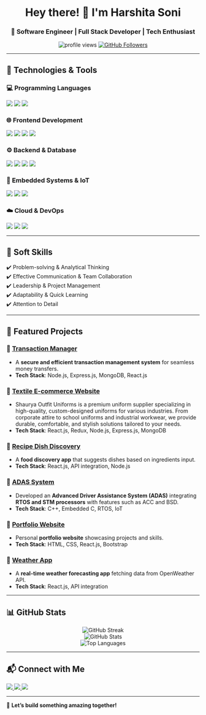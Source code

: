 <h1 align="center">Hey there! 👋 I'm Harshita Soni</h1>  
<h3 align="center">🚀 Software Engineer | Full Stack Developer | Tech Enthusiast</h3>  

<p align="center">
  <img src="https://komarev.com/ghpvc/?username=harshitasoni-09&label=Profile%20Views&color=0e75b6&style=flat" alt="profile views" />
  <a href="https://github.com/harshitasoni-09?tab=followers">
    <img src="https://img.shields.io/github/followers/harshitasoni-09?label=Followers&style=social" alt="GitHub Followers" />
  </a>
</p>  

---

## 🚀 Technologies & Tools  

### **💻 Programming Languages**  
<p align="left">
  <img src="https://img.shields.io/badge/Python-3776AB?style=for-the-badge&logo=python&logoColor=white" />
  <img src="https://img.shields.io/badge/C++-00599C?style=for-the-badge&logo=cplusplus&logoColor=white" />
  <img src="https://img.shields.io/badge/JavaScript-F7DF1E?style=for-the-badge&logo=javascript&logoColor=black" />
</p>  

### **🌐 Frontend Development**  
<p align="left">
  <img src="https://img.shields.io/badge/HTML5-E34F26?style=for-the-badge&logo=html5&logoColor=white" />
  <img src="https://img.shields.io/badge/CSS3-1572B6?style=for-the-badge&logo=css3&logoColor=white" />
  <img src="https://img.shields.io/badge/React-61DAFB?style=for-the-badge&logo=react&logoColor=black" />
  <img src="https://img.shields.io/badge/Bootstrap-563D7C?style=for-the-badge&logo=bootstrap&logoColor=white" />
</p>  

### **⚙️ Backend & Database**  
<p align="left">
  <img src="https://img.shields.io/badge/Node.js-339933?style=for-the-badge&logo=node-dot-js&logoColor=white" />
  <img src="https://img.shields.io/badge/Express.js-000000?style=for-the-badge&logo=express&logoColor=white" />
  <img src="https://img.shields.io/badge/MongoDB-4EA94B?style=for-the-badge&logo=mongodb&logoColor=white" />
  <img src="https://img.shields.io/badge/SQL-4479A1?style=for-the-badge&logo=sqlite&logoColor=white" />
</p>  

### **📡 Embedded Systems & IoT**  
<p align="left">
  <img src="https://img.shields.io/badge/STM32-03234B?style=for-the-badge&logo=stmicroelectronics&logoColor=white" />
  <img src="https://img.shields.io/badge/RTOS-0078D7?style=for-the-badge&logo=windows&logoColor=white" />
  <img src="https://img.shields.io/badge/IoT-00A6D6?style=for-the-badge&logo=internet-of-things&logoColor=white" />
</p>  

### **☁️ Cloud & DevOps**  
<p align="left">
  <img src="https://img.shields.io/badge/AWS-232F3E?style=for-the-badge&logo=amazon-aws&logoColor=white" />
  <img src="https://img.shields.io/badge/Git-F05032?style=for-the-badge&logo=git&logoColor=white" />
  <img src="https://img.shields.io/badge/GitHub-181717?style=for-the-badge&logo=github&logoColor=white" />
</p>  

---

## 🌟 Soft Skills  
✔️ Problem-solving & Analytical Thinking  
✔️ Effective Communication & Team Collaboration  
✔️ Leadership & Project Management  
✔️ Adaptability & Quick Learning  
✔️ Attention to Detail  

---

## 📌 Featured Projects  

### **🔹 [Transaction Manager](https://github.com/harshitasoni-09/Transaction-Manager_Codolio)**
- A **secure and efficient transaction management system** for seamless money transfers.
- **Tech Stack**: Node.js, Express.js, MongoDB, React.js  

### **🔹 [Textile E-commerce Website](https://github.com/harshitasoni-09/textile-ecommerce)**
- Shaurya Outfit Uniforms is a premium uniform supplier specializing in high-quality, custom-designed uniforms for various industries. From corporate attire to school uniforms and industrial workwear, we provide durable, comfortable, and stylish solutions tailored to your needs.
- **Tech Stack**: React.js, Redux, Node.js, Express.js, MongoDB  

### **🔹 [Recipe Dish Discovery](https://github.com/harshitasoni-09/React-Recipe-App)**
- A **food discovery app** that suggests dishes based on ingredients input.
- **Tech Stack**: React.js, API integration, Node.js  

### **🔹 [ADAS System](https://github.com/harshitasoni-09/ADAS-Project)**
- Developed an **Advanced Driver Assistance System (ADAS)** integrating **RTOS and STM processors** with features such as ACC and BSD.
- **Tech Stack**: C++, Embedded C, RTOS, IoT  

### **🔹 [Portfolio Website](https://github.com/harshitasoni-09/Digital_portfolio?tab=readme-ov-file)**
- Personal **portfolio website** showcasing projects and skills.  
- **Tech Stack**: HTML, CSS, React.js, Bootstrap  

### **🔹 [Weather App](https://github.com/harshitasoni-09/Assignment-2-WebApi)**
- A **real-time weather forecasting app** fetching data from OpenWeather API.
- **Tech Stack**: React.js, API integration  

---

## 📊 GitHub Stats  

<p align="center">
  <img src="https://github-readme-streak-stats.herokuapp.com/?user=your-github-username&theme=radical" alt="GitHub Streak" />
  <br/>
  <img src="https://github-readme-stats.vercel.app/api?username=your-github-username&show_icons=true&theme=radical" alt="GitHub Stats" />
  <br/>
  <img src="https://github-readme-stats.vercel.app/api/top-langs/?username=your-github-username&layout=compact&theme=radical" alt="Top Languages" />
</p>  

---

## 📬 Connect with Me  

<p align="left">
  <a href="https://linkedin.com/in/in/harshita-soni-950007271/" target="_blank">
    <img src="https://img.shields.io/badge/LinkedIn-0A66C2?style=for-the-badge&logo=linkedin&logoColor=white" />
  </a>  
  <a href="mailto:harshitasoni701@gmail.com">
    <img src="https://img.shields.io/badge/Email-D14836?style=for-the-badge&logo=gmail&logoColor=white" />
  </a>  
  <a href="https://github.com/harshitasoni-09">
    <img src="https://img.shields.io/badge/GitHub-181717?style=for-the-badge&logo=github&logoColor=white" />
  </a>  
</p>  

---

🚀 **Let’s build something amazing together!**  
